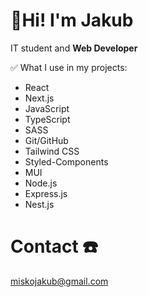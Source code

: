 # 👋Hi! I'm Jakub
IT student and **Web Developer**

✅ What I use in my projects:
* React
* Next.js
* JavaScript
* TypeScript
* SASS
* Git/GitHub
* Tailwind CSS
* Styled-Components
* MUI
* Node.js
* Express.js
* Nest.js


# Contact ☎️
miskojakub@gmail.com
